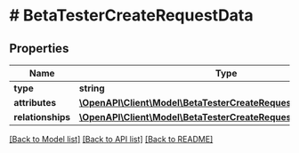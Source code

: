 # # BetaTesterCreateRequestData

## Properties

Name | Type | Description | Notes
------------ | ------------- | ------------- | -------------
**type** | **string** |  | 
**attributes** | [**\OpenAPI\Client\Model\BetaTesterCreateRequestDataAttributes**](BetaTesterCreateRequestDataAttributes.md) |  | 
**relationships** | [**\OpenAPI\Client\Model\BetaTesterCreateRequestDataRelationships**](BetaTesterCreateRequestDataRelationships.md) |  | [optional] 

[[Back to Model list]](../../README.md#documentation-for-models) [[Back to API list]](../../README.md#documentation-for-api-endpoints) [[Back to README]](../../README.md)



